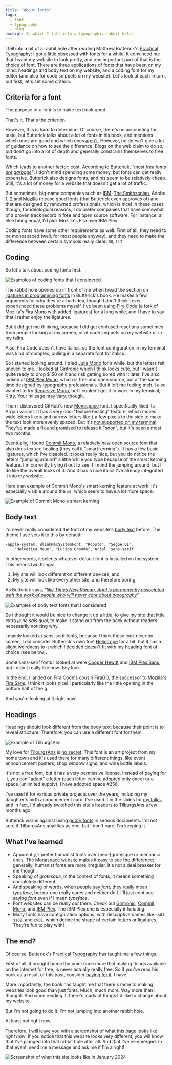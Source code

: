 ```yaml
---
title: "About fonts"
tags:
  - font
  - typography
  - blog
excerpt: In which I fall into a typographic rabbit hole.
---
```

I fell into a bit of a rabbit hole after reading Matthew Butterick's [Practical Typography](https://practicaltypography.com/): I got a little obsessed with fonts for a while. It convinced me that I want my website to look pretty, and one important part of that is the choice of font. There are three applications of fonts that have been on my mind: headings and body text on my website, and a coding font for my editor (and also for code snippets on my website). Let's look at each in turn, but first, let's set some criteria.

## Criteria for a font

The purpose of a font is to make text look good.

That's it. That's the criterion.

However, this is hard to determine. Of course, there's no accounting for taste, but Butterick talks about a lot of fonts in his book, and mentions which ones are good and which ones [aren't](https://practicaltypography.com/system-fonts.html). However, he doesn't give a lot of guidance on how to see the difference. Blogs on the web claim to do so, but don't go into a lot of depth and generally constrains themselves to free fonts.

Which leads to another factor: cost. According to Butterick, _"[most free fonts are garbage](https://practicaltypography.com/free-fonts.html)"_. I don't mind spending some money, but fonts can get really expensive. Butterick also designs fonts, and his seem to be relatively cheap. Still, it's a lot of money for a website that doesn't get a lot of traffic.

But sometimes, big-name companies such as [IBM](https://github.com/IBM/plex), [The Smithsonian](https://www.cooperhewitt.org/open-source-at-cooper-hewitt/cooper-hewitt-the-typeface-by-chester-jenkins/), Adobe [1](https://github.com/adobe-fonts/source-serif), [2](https://github.com/adobe-fonts/source-sans) and [Mozilla](https://github.com/mozilla/Fira) release good fonts (that Butterick even approves of) and that are designed by renowned professionals, which is nice! In these cases though, for ideological reasons, I do prefer companies that have somewhat of a proven track record in free and open source software. For instance, all else being equal, I'd pick Mozilla's Fira over IBM Plex.

Coding fonts have some other requirements as well. First of all, they need to be monospaced (well, for most people anyway), and they need to make the difference between certain symbols really clear: `0O`, `1lI`

## Coding

So let's talk about coding fonts first.

![Examples of coding fonts that I considered](/images/2024-01-10-about-fonts/coding.png)

The rabbit hole opened up in front of me when I read the section on [ligatures in programming fonts](https://practicaltypography.com/ligatures-in-programming-fonts-hell-no.html) in Butterick's book. He makes a few arguments for why they're a bad idea, though I don't think I ever experienced these problems myself. I've been using [Fira Code](https://github.com/tonsky/FiraCode) (a fork of Mozilla's Fira Mono with added ligatures) for a long while, and I have to say that I rather enjoy the ligatures.

But it did get me thinking, because I did get confused reactions sometimes from people looking at my screen, or at code snippets on my website or in [my talks](https://jqno.nl/talks/).

Also, Fira Code doesn't have italics, so the font configuration in my terminal was kind of complex, pulling in a separate font for italics.

So I started looking around. I tried [Julia Mono](https://juliamono.netlify.app/) for a while, but the letters felt uneven to me. I looked at [Gintronic](https://markfromberg.com/projects/gintronic) which I think looks cute, but I wasn't quite ready to drop $150 on it and risk getting bored with it later. I've also looked at [IBM Plex Mono](https://www.ibm.com/plex/), which is free and open source, but at the same time designed by typography professionals. But it left me feeling meh. I also wanted to try [Recursive Mono](https://www.recursive.design/), but I couldn't get it to work in my terminal, [Kitty](https://sw.kovidgoyal.net/kitty/). Your mileage may vary, though.

Then I discovered GitHub's new [Monaspace](https://monaspace.githubnext.com/) font. I specifically liked its Argon variant. It has a very cool "texture healing" feature, which moves wide letters like `m` and narrow letters like `i` a few pixels to the side to make the text look more evenly spaced. But it's [not supported on my terminal](https://github.com/githubnext/monaspace/issues/15). They've made a fix and promised to release it "soon", but it's been almost two months.

Eventually, I found [Commit Mono](https://commitmono.com/), a relatively new open source font that also does texture healing (they call it "smart kerning"). It has a few basic ligatures, which I've disabled. It looks really nice, but you do notice the letters "jumping around" a little while you type because of the smart kerning feature. I'm currently trying it out to see if I mind the jumping around, but I do like the overall looks of it. And it has a nice italic! I've already integrated it into my website.

Here's an example of Commit Mono's smart kerning feature at work. It's especially visible around the `m`s, which seem to have a lot more space:

![Example of Commit Mono's smart kerning](/images/2024-01-10-about-fonts/smart-kerning.png)


## Body text

I'd never really considered the font of my website's [body text](https://practicaltypography.com/body-text.html) before. The theme I use sets it to this by default:

```css
-apple-system, BlinkMacSystemFont, "Roboto", "Segoe UI",
    "Helvetica Neue", "Lucida Grande", Arial, sans-serif
```

In other words, it selects whatever default font is installed on the system. This means two things:

1. My site will look different on different devices, and
2. My site will look like every other site, and therefore boring.

As Butterick says, _"[like Times New Roman, Arial is permanently associated with the work of people who will never care about typography](https://practicaltypography.com/system-fonts.html)"_

![Examples of body text fonts that I considered](/images/2024-01-10-about-fonts/body-text.png)

So I thought it would be nice to change it up a little, to give my site that little extra _je ne sais quoi_, to make it stand out from the pack without readers necessarily noticing why.

I mainly looked at sans-serif fonts, because I think these look nicer on screen. I did consider Butterick's own font [Heliotrope](https://practicaltypography.com/heliotrope.html) for a bit, but it has a slight weirdness to it which I decided doesn't fit with my heading font of choice (see below).

Some sans-serif fonts I looked at were [Cooper Hewitt](https://www.cooperhewitt.org/open-source-at-cooper-hewitt/cooper-hewitt-the-typeface-by-chester-jenkins/) and [IBM Plex Sans](https://github.com/IBM/plex), but I didn't really like how they look.

In the end, I landed on Fira Code's cousin [FiraGO](https://github.com/bBoxType/FiraGO), the successor to Mozilla's [Fira Sans](https://github.com/mozilla/Fira). I think it looks nice! I particularly like the little opening in the bottom half of the g.

And you're looking at it right now!

## Headings

Headings should look different from the body text, because their point is to reveal structure. Therefore, you can use a different font for them

![Example of TilburgsAns](/images/2024-01-10-about-fonts/heading.png)

My love for [TilburgsAns](https://www.tilburgsans.nl/) is [no secret](https://jqno.nl/other/#tilburgsans). This font is an art project from my home town and it's used there for many different things, like event announcement posters, shop window signs, and wine bottle labels.

It's not a free font, but it has a very permissive license. Instead of paying for it, you can "[adopt](https://www.tilburgsans.nl/nl/over-ans/adoptieplan.html)" a letter (each letter can be adopted only once) or a space (unlimited supply). I have adopted space #256.

I've used it for various private projects over the years, including my daughter's birth announcement card. I've used it in the slides for [my talks](https://jqno.nl/talks/), and in fact, I'd already switched this site's headers to TilburgsAns a few months ago.

Butterick warns against using [goofy fonts](https://practicaltypography.com/goofy-fonts.html) in serious documents. I'm not sure if TilburgsAns qualifies as one, but I don't care, I'm keeping it.

## What I've learned

- Apparently, I prefer humanist fonts over (neo-)grotesque or mechanic ones. The [Monaspace website](https://monaspace.githubnext.com/) makes it easy to see the difference; generally, humanist fonts are more irregular. It's not a deal breaker for me though.
- Speaking of _grotesque_, in the context of fonts, it means something completely different.
- And speaking of words, when people say _font_, they really mean _typeface_, but no-one really cares and neither do I. I'll just continue saying _font_ even if I mean _typeface_.
- Font websites can be really _out there_. Check out [Gintronic](https://markfromberg.com/projects/gintronic), [Commit Mono](https://commitmono.com/), and [IBM Plex](https://www.ibm.com/plex/). The IBM Plex one is especially infuriating.
- Many fonts have configuration options, with descriptive names like `ss01`, `ss02`, and `cv01`, which define the shape of certain letters or ligatures. They're fun to play with!

## The end?

Of course, Butterick's [Practical Typography](https://practicaltypography.com/) has taught me a few things.

First of all, it brought home the point once more that making things available on the internet for free, is never actually really free. So if you've read his book as a result of this post, consider [paying for it](https://practicaltypography.com/how-to-pay-for-this-book.html). I have.

More importantly, the book has taught me that there's more to making websites look good than just fonts. Much, much more. Way more than I thought. And since reading it, there's loads of things I'd like to change about my website.

But I'm not going to do it. I'm not jumping into another rabbit hole.

At least not right now.

Therefore, I will leave you with a screenshot of what this page looks like _right now_. If you notice that this website looks very different, you will know that I've plunged into that rabbit hole after all. And that I've re-emerged. In that event, send me a message and ask me if I'm alright!

![Screenshot of what this site looks like in January 2024](/images/2024-01-10-about-fonts/screenshot.png)
